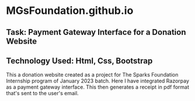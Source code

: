 # MGsFoundation.github.io
## Task: Payment Gateway Interface for a Donation Website
## Technology Used: Html, Css, Bootstrap
This a donation website created as a project for The Sparks Foundation Internship program of January 2023 batch. Here I have integrated Razorpay as a payment gateway interface. This then generates a receipt in pdf format that's sent to the user's email.
